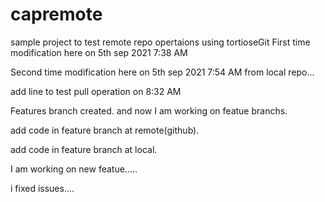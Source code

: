 # capremote
sample project to test remote repo opertaions using tortioseGit
First time modification here on 5th sep 2021 7:38 AM

Second time modification here on 5th sep 2021 7:54 AM from local repo...


add line to test pull operation on 8:32 AM


Features branch created. and now I am working on featue branchs.

add code in feature branch at remote(github).

add code in feature branch at local.


I am working on new featue.....  

i fixed issues....
